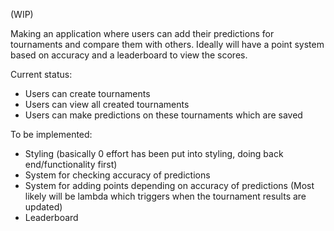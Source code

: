 (WIP)

Making an application where users can add their predictions for tournaments and compare them with others. Ideally will have a point system based on accuracy and a leaderboard to view the scores. 

Current status:
  - Users can create tournaments 
  - Users can view all created tournaments
  - Users can make predictions on these tournaments which are saved
 
To be implemented:
  - Styling (basically 0 effort has been put into styling, doing back end/functionality first)
  - System for checking accuracy of predictions
  - System for adding points depending on accuracy of predictions (Most likely will be lambda which triggers when the tournament results are updated)
  - Leaderboard
